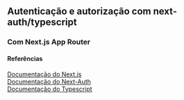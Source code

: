 ## Autenticação e autorização com next-auth/typescript

### Com Next.js App Router

#### Referências
<a href="https://nextjs.org/" target="_blank">Documentação do Next.js</a> <br>
<a href="https://next-auth.js.org/" target="_blank">Documentação do Next-Auth</a> <br> 
<a href="https://www.typescriptlang.org/" target="_blank">Documentação do Typescript</a> <br>
